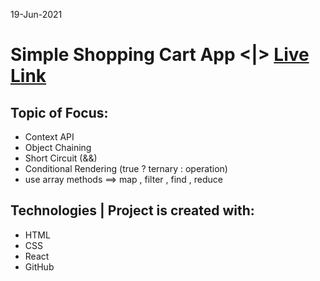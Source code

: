 19-Jun-2021

# Simple Shopping Cart App <|> [Live Link](www) 

## Topic of Focus:
* Context API
* Object Chaining
* Short Circuit (&&)
* Conditional Rendering (true ? ternary : operation)
* use array methods ==> map , filter , find , reduce


## Technologies | Project is created with: 
* HTML 
* CSS
* React 
* GitHub